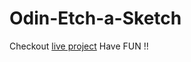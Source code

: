 # Odin-Etch-a-Sketch
Checkout [live project](https://siddhart-singh.github.io/Odin-Etch-a-Sketch/)
Have FUN !!

